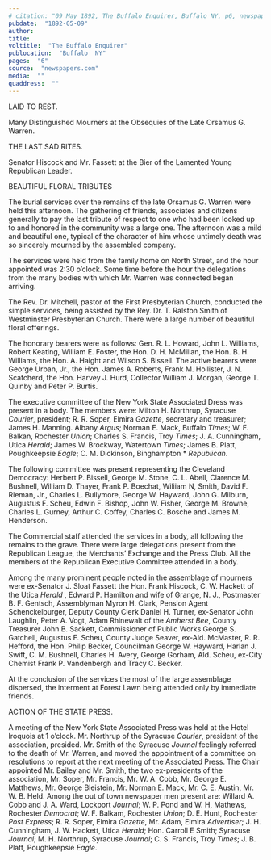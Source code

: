 ```yaml
---
# citation: "09 May 1892, The Buffalo Enquirer, Buffalo NY, p6, newspapers.com."
pubdate:  "1892-05-09"
author: 
title: 
voltitle:  "The Buffalo Enquirer"
publocation:  "Buffalo  NY"
pages:  "6"
source:  "newspapers.com"
media:  ""
quaddress:  ""
---
```

LAID TO REST. 

Many Distinguished Mourners at the Obsequies of the Late Orsamus G. Warren. 

THE LAST SAD RITES. 

Senator Hiscock and Mr. Fassett at the Bier of the Lamented Young Republican Leader. 

BEAUTIFUL FLORAL TRIBUTES 

The burial services over the remains of the late Orsamus G. Warren were held this afternoon. The gathering of friends, associates and citizens generally to pay the last tribute of respect to one who had been looked up to and honored in the community was a large one. The afternoon was a mild and beautiful one, typical of the character of him whose untimely death was so sincerely mourned by the assembled company. 

The services were held from the family home on North Street, and the hour appointed was 2:30 o’clock. Some time before the hour the delegations from the many bodies with which Mr. Warren was connected began arriving. 

The Rev. Dr. Mitchell, pastor of the First Presbyterian Church, conducted the simple services, being assisted by the Rey. Dr. T. Ralston Smith of Westminster Presbyterian Church. There were a large number of beautiful floral offerings. 

The honorary bearers were as follows: Gen. R. L. Howard, John L. Williams, Robert Keating, William E. Foster, the Hon. D. H. McMillan, the Hon. B. H. Williams, the Hon. A. Haight and Wilson S. Bissell. The active bearers were George Urban, Jr., the Hon. James A. Roberts, Frank M. Hollister, J. N. Scatcherd, the Hon. Harvey J. Hurd, Collector William J. Morgan, George T. Quinby and Peter P. Burtis. 

The executive committee of the New York State Associated Dress was present in a body. The members were: Milton H. Northrup, Syracuse *Courier*, president; R. R. Soper, Elmira *Gazette*, secretary and treasurer; James H. Manning. Albany *Argus*; Norman E. Mack, Buffalo *Times*; W. F. Balkan, Rochester *Union*; Charles S. Francis, Troy *Times*; J. A. Cunningham, Utica *Herald*; James W. Brockway, Watertown *Times*; James B. Platt, Poughkeepsie *Eagle*; C. M. Dickinson, Binghampton * *Republican*. 

The following committee was present representing the Cleveland Democracy: Herbert P. Bissell, George M. Stone, C. L. Abell, Clarence M. Bushnell, William D. Thayer, Frank P. Boechat, Wiliiam N, Smith, David F. Rieman, Jr., Charles L. Bullymore, George W. Hayward, John G. Milburn, Augustus F. Scheu, Edwin F. Bishop, John W. Fisher, George M. Browne, Charles L. Gurney, Arthur C. Coffey, Charles C. Bosche and James M. Henderson. 

The Commercial staff attended the services in a body, all following the remains to the grave. There were large delegations present from the Republican League, the Merchants’ Exchange and the Press Club. All the members of the Republican Executive Committee attended in a body. 

Among the many prominent people noted in the assemblage of mourners were ex-Senator J. Sloat Fassett the Hon. Frank Hiscock, C. W. Hackett of the Utica *Herald* , Edward P. Hamilton and wife of Grange, N. J., Postmaster B. F. Gentsch, Assemblyman Myron H. Clark, Pension Agent Schenckelburger, Deputy County Clerk Daniel H. Turner, ex-Senator John Laughlin, Peter A. Vogt, Adam Rhinewalt of the *Amherst Bee*, County Treasurer John B. Sackett, Commissioner of Public Works George S. Gatchell, Augustus F. Scheu, County Judge Seaver, ex-Ald. McMaster, R. R. Hefford, the Hon. Philip Becker, Councilman George W. Hayward, Harlan J. Swift, C. M. Bushnell, Charles H. Avery, George Gorham, Ald. Scheu, ex-City Chemist Frank P. Vandenbergh and Tracy C. Becker. 

At the conclusion of the services the most of the large assemblage dispersed, the interment at Forest Lawn being attended only by immediate friends.  

ACTION OF THE STATE PRESS. 

A meeting of the New York State Associated Press was held at the Hotel Iroquois at 1 o’clock. Mr. Northrup of the Syracuse *Courier*, president of the association, presided. Mr. Smith of the Syracuse *Journal* feelingly referred to the death of Mr. Warren, and moved the appointment of a committee on resolutions to report at the next meeting of the Associated Press. The Chair appointed Mr. Bailey and Mr. Smith, the two ex-presidents of the association, Mr. Soper, Mr. Francis, Mr. W. A. Cobb, Mr. George E. Matthews, Mr. George Bleistein, Mr. Norman E. Mack, Mr. C. E. Austin, Mr. W. B. Held. Among the out of town newspaper men present are: Willard A. Cobb and J. A. Ward, Lockport *Journal*; W. P. Pond and W. H, Mathews, Rochester *Democrat*; W. F. Balkam, Rochester *Union*; D. E. Hunt, Rochester *Post Express*; R. R. Soper, Elmira *Gazette*, Mr. Adam, Elmira *Advertiser*; J. H. Cunningham, J. W. Hackett, Utica *Herald*; Hon. Carroll E Smith; Syracuse *Journal*; M. H. Northrup, Syracuse *Journal*; C. S. Francis, Troy *Times*; J. B. Platt, Poughkeepsie *Eagle*. 

